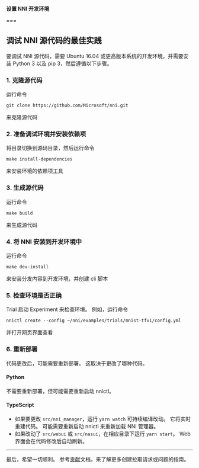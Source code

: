 **设置 NNI 开发环境**

===

## 调试 NNI 源代码的最佳实践

要调试 NNI 源代码，需要 Ubuntu 16.04 或更高版本系统的开发环境，并需要安装 Python 3 以及 pip 3，然后遵循以下步骤。

### 1. 克隆源代码

运行命令

    git clone https://github.com/Microsoft/nni.git
    

来克隆源代码

### 2. 准备调试环境并安装依赖项

将目录切换到源码目录，然后运行命令

    make install-dependencies
    

来安装环境的依赖项工具

### 3. 生成源代码

运行命令

    make build
    

来生成源代码

### 4. 将 NNI 安装到开发环境中

运行命令

    make dev-install
    

来安装分发内容到开发环境，并创建 cli 脚本

### 5. 检查环境是否正确

Trial 启动 Experiment 来检查环境。 例如，运行命令

    nnictl create --config ~/nni/examples/trials/mnist-tfv1/config.yml
    

并打开网页界面查看

### 6. 重新部署

代码更改后，可能需要重新部署。 这取决于更改了哪种代码。

#### Python

不需要重新部署，但可能需要重新启动 nnictl。

#### TypeScript

* 如果要更改 `src/nni_manager`，运行 `yarn watch` 可持续编译改动。 它将实时重建代码。 可能需要重新启动 nnictl 来重新加载 NNI 管理器。
* 如果改动了 `src/webui` 或 `src/nasui`，在相应目录下运行 `yarn start`。 Web 界面会在代码修改后自动刷新。

* * *

最后，希望一切顺利。 参考[贡献](Contributing.md)文档，来了解更多创建拉取请求或问题的指南。